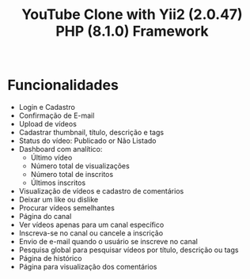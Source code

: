 <p align="center">
    <h1 align="center">YouTube Clone with Yii2 (2.0.47) PHP (8.1.0) Framework</h1>
    <br>
</p>

Funcionalidades
================

 - Login e Cadastro
 - Confirmação de E-mail
 - Upload de vídeos
 - Cadastrar thumbnail, título, descrição e tags
 - Status do vídeo: Publicado or Não Listado
 - Dashboard com analítico: 
    - Último vídeo
    - Número total de visualizações
    - Número total de inscritos
    - Últimos inscritos
 - Visualização de vídeos e cadastro de comentários
 - Deixar um like ou dislike
 - Procurar vídeos semelhantes
 - Página do canal
 - Ver vídeos apenas para um canal específico
 - Inscreva-se no canal ou cancele a inscrição
 - Envio de e-mail quando o usuário se inscreve no canal
 - Pesquisa global para pesquisar vídeos por título, descrição ou tags
 - Página de histórico
 - Página para visualização dos comentários
